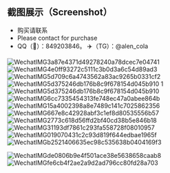 ## 截图展示（Screenshot）
- 购买请联系
- Please contact for purchase
- QQ（🐧）：849203846。 ✈️（TG）：@alen_cola



![WechatIMG3a87e4371d49278240a78dcec7e04741](https://github.com/user-attachments/assets/7a020169-cc93-4d28-8532-815c0a925a4f)
![WechatIMG4e0ff93272c5111c3b0d3a6c54d89ad3](https://github.com/user-attachments/assets/d99745dd-4560-4f2c-ad4b-b0bb695e69b1)
![WechatIMG5d709c6a4743562a83ac9265b0331cf2](https://github.com/user-attachments/assets/85c8be1c-f5ec-482e-816c-10db2197daf9)
![WechatIMG5d375246db176b8c9f678154d045b910 1](https://github.com/user-attachments/assets/014a6321-6871-44f3-a79a-5e5f82094209)
![WechatIMG5d375246db176b8c9f678154d045b910](https://github.com/user-attachments/assets/7590c94a-4fe6-4c73-b4ff-a643277e9aeb)
![WechatIMG6cc7335454313fe748ec47a0abee864b](https://github.com/user-attachments/assets/489b2aef-7e31-407b-84a8-be13a348ffbd)
![WechatIMG15a4002398a8e7489c141c7025862356](https://github.com/user-attachments/assets/fe6aab8c-55a0-4e6c-b7a3-dd8ac321cbfe)
![WechatIMG667e8c42928abf3c1ef8d80535556b57](https://github.com/user-attachments/assets/b17fbfc0-3eba-43e7-83cd-0cad66c06ba7)
![WechatIMG2773c618d56ffd2bf40cd38b5e846b18](https://github.com/user-attachments/assets/44f7add1-f6f9-40b1-b593-eb35c6c86bd7)
![WechatIMG31193df7861c293fa558728f08010957](https://github.com/user-attachments/assets/29f83e87-6437-4c7a-b168-96c1ad33bde2)
![WechatIMG019070431c2c93d819f644edbae1965f](https://github.com/user-attachments/assets/1e37a742-385e-4b6b-9fd5-7540cf2f3f8d)
![WechatIMGb2521406635ec98c535638b0404169f3](https://github.com/user-attachments/assets/a52b492d-ea2e-41b9-951c-18b547c5b5b6)


![WechatIMGde0806b9e4f501ace38e5638658caab8](https://github.com/user-attachments/assets/454fe437-724c-4314-8882-6e91ca3ee5f0)
![WechatIMGfe6cb4f2ae2a9d2ad796cc80fd28a703](https://github.com/user-attachments/assets/0266e683-61cd-4c87-a0a6-ca19cf8ab80c)


